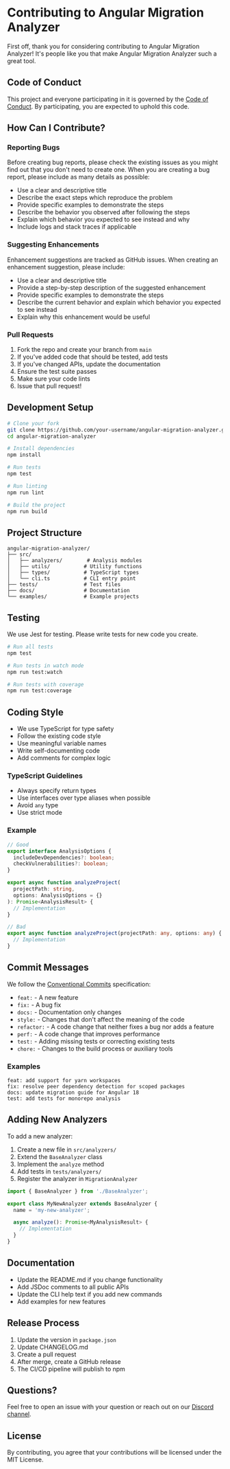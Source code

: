 # Contributing to Angular Migration Analyzer

First off, thank you for considering contributing to Angular Migration Analyzer! It's people like you that make Angular Migration Analyzer such a great tool.

## Code of Conduct

This project and everyone participating in it is governed by the [Code of Conduct](CODE_OF_CONDUCT.md). By participating, you are expected to uphold this code.

## How Can I Contribute?

### Reporting Bugs

Before creating bug reports, please check the existing issues as you might find out that you don't need to create one. When you are creating a bug report, please include as many details as possible:

- Use a clear and descriptive title
- Describe the exact steps which reproduce the problem
- Provide specific examples to demonstrate the steps
- Describe the behavior you observed after following the steps
- Explain which behavior you expected to see instead and why
- Include logs and stack traces if applicable

### Suggesting Enhancements

Enhancement suggestions are tracked as GitHub issues. When creating an enhancement suggestion, please include:

- Use a clear and descriptive title
- Provide a step-by-step description of the suggested enhancement
- Provide specific examples to demonstrate the steps
- Describe the current behavior and explain which behavior you expected to see instead
- Explain why this enhancement would be useful

### Pull Requests

1. Fork the repo and create your branch from `main`
2. If you've added code that should be tested, add tests
3. If you've changed APIs, update the documentation
4. Ensure the test suite passes
5. Make sure your code lints
6. Issue that pull request!

## Development Setup

```bash
# Clone your fork
git clone https://github.com/your-username/angular-migration-analyzer.git
cd angular-migration-analyzer

# Install dependencies
npm install

# Run tests
npm test

# Run linting
npm run lint

# Build the project
npm run build
```

## Project Structure

```
angular-migration-analyzer/
├── src/
│   ├── analyzers/        # Analysis modules
│   ├── utils/           # Utility functions
│   ├── types/           # TypeScript types
│   └── cli.ts           # CLI entry point
├── tests/               # Test files
├── docs/                # Documentation
└── examples/            # Example projects
```

## Testing

We use Jest for testing. Please write tests for new code you create.

```bash
# Run all tests
npm test

# Run tests in watch mode
npm run test:watch

# Run tests with coverage
npm run test:coverage
```

## Coding Style

- We use TypeScript for type safety
- Follow the existing code style
- Use meaningful variable names
- Write self-documenting code
- Add comments for complex logic

### TypeScript Guidelines

- Always specify return types
- Use interfaces over type aliases when possible
- Avoid `any` type
- Use strict mode

### Example

```typescript
// Good
export interface AnalysisOptions {
  includeDevDependencies?: boolean;
  checkVulnerabilities?: boolean;
}

export async function analyzeProject(
  projectPath: string,
  options: AnalysisOptions = {}
): Promise<AnalysisResult> {
  // Implementation
}

// Bad
export async function analyzeProject(projectPath: any, options: any) {
  // Implementation
}
```

## Commit Messages

We follow the [Conventional Commits](https://www.conventionalcommits.org/) specification:

- `feat:` - A new feature
- `fix:` - A bug fix
- `docs:` - Documentation only changes
- `style:` - Changes that don't affect the meaning of the code
- `refactor:` - A code change that neither fixes a bug nor adds a feature
- `perf:` - A code change that improves performance
- `test:` - Adding missing tests or correcting existing tests
- `chore:` - Changes to the build process or auxiliary tools

### Examples

```
feat: add support for yarn workspaces
fix: resolve peer dependency detection for scoped packages
docs: update migration guide for Angular 18
test: add tests for monorepo analysis
```

## Adding New Analyzers

To add a new analyzer:

1. Create a new file in `src/analyzers/`
2. Extend the `BaseAnalyzer` class
3. Implement the `analyze` method
4. Add tests in `tests/analyzers/`
5. Register the analyzer in `MigrationAnalyzer`

```typescript
import { BaseAnalyzer } from './BaseAnalyzer';

export class MyNewAnalyzer extends BaseAnalyzer {
  name = 'my-new-analyzer';

  async analyze(): Promise<MyAnalysisResult> {
    // Implementation
  }
}
```

## Documentation

- Update the README.md if you change functionality
- Add JSDoc comments to all public APIs
- Update the CLI help text if you add new commands
- Add examples for new features

## Release Process

1. Update the version in `package.json`
2. Update CHANGELOG.md
3. Create a pull request
4. After merge, create a GitHub release
5. The CI/CD pipeline will publish to npm

## Questions?

Feel free to open an issue with your question or reach out on our [Discord channel](https://discord.gg/angular).

## License

By contributing, you agree that your contributions will be licensed under the MIT License.